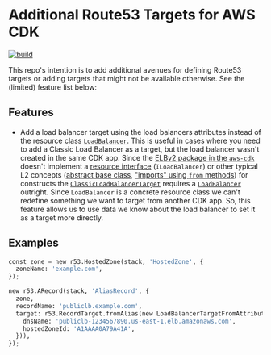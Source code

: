 # Additional Route53 Targets for AWS CDK

[![build](https://github.com/RenovoSolutions/cdk-library-route53targets/actions/workflows/build.yml/badge.svg)](https://github.com/RenovoSolutions/cdk-library-route53targets/actions/workflows/build.yml)

This repo's intention is to add additional avenues for defining Route53 targets or adding targets that might not be available otherwise. See the (limited) feature list below:

## Features

* Add a load balancer target using the load balancers attributes instead of the resource class [`LoadBalancer`](https://docs.aws.amazon.com/cdk/api/v2/docs/aws-cdk-lib.aws_elasticloadbalancing.LoadBalancer.html). This is useful in cases where you need to add a Classic Load Balancer as a target, but the load balancer wasn't created in the same CDK app. Since the [ELBv2 package in the `aws-cdk`](https://github.com/aws/aws-cdk/blob/main/packages/%40aws-cdk/aws-elasticloadbalancing/lib/load-balancer.ts) doesn't implement a [resource interface](https://github.com/aws/aws-cdk/blob/main/docs/DESIGN_GUIDELINES.md#owned-vs-unowned-constructs) (`ILoadBalancer`) or other typical L2 concepts ([abstract base class](https://github.com/aws/aws-cdk/blob/main/docs/DESIGN_GUIDELINES.md#abstract-base), ["imports" using `from` methods](https://github.com/aws/aws-cdk/blob/main/docs/DESIGN_GUIDELINES.md#imports)) for constructs the [`ClassicLoadBalancerTarget`](https://docs.aws.amazon.com/cdk/api/v2/docs/aws-cdk-lib.aws_route53_targets.ClassicLoadBalancerTarget.html) requires a [`LoadBalancer`](https://docs.aws.amazon.com/cdk/api/v2/docs/aws-cdk-lib.aws_elasticloadbalancing.LoadBalancer.html) outright. Since `LoadBalancer` is a concrete resource class we can't redefine something we want to target from another CDK app. So, this feature allows us to use data we know about the load balancer to set it as a target more directly.

## Examples

```python
const zone = new r53.HostedZone(stack, 'HostedZone', {
  zoneName: 'example.com',
});

new r53.ARecord(stack, 'AliasRecord', {
  zone,
  recordName: 'publiclb.example.com',
  target: r53.RecordTarget.fromAlias(new LoadBalancerTargetFromAttributes({
    dnsName: 'publiclb-1234567890.us-east-1.elb.amazonaws.com',
    hostedZoneId: 'A1AAAA0A79A41A',
  })),
});
```
